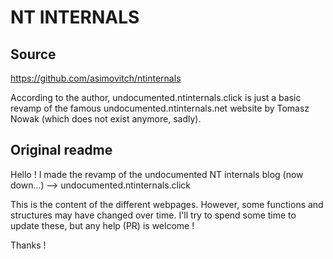 # NT INTERNALS

## Source

https://github.com/asimovitch/ntinternals

According to the author, undocumented.ntinternals.click is just a basic revamp
of the famous undocumented.ntinternals.net website by Tomasz Nowak (which does
not exist anymore, sadly).

## Original readme

Hello ! 
I made the revamp of the undocumented NT internals blog (now down...) --> undocumented.ntinternals.click

This is the content of the different webpages. However, some functions and structures may have changed over time. 
I'll try to spend some time to update these, but any help (PR) is welcome !

Thanks !
